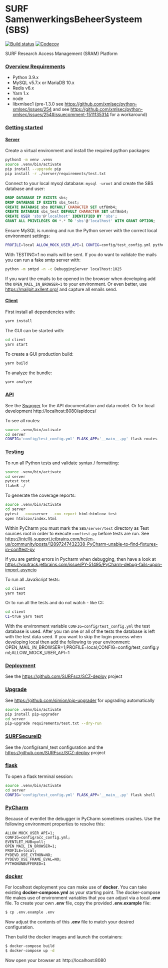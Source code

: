 # SURF SamenwerkingsBeheerSysteem (SBS)

[![Build status](https://github.com/SURFscz/SBS/actions/workflows/main.yml/badge.svg)](https://github.com/SURFscz/SBS/actions)
[![Codecov](https://codecov.io/gh/SURFscz/SBS/branch/main/graph/badge.svg)](https://codecov.io/gh/SURFscz/SBS)

SURF Research Access Management (SRAM) Platform

### [Overview Requirements](#system-requirements)

-   Python 3.9.x
-   MySQL v5.7.x or MariaDB 10.x
-   Redis v6.x
-   Yarn 1.x
-   node
-   libxmlsec1 (pre-1.3.0 see https://github.com/xmlsec/python-xmlsec/issues/254 and see https://github.com/xmlsec/python-xmlsec/issues/254#issuecomment-1511135314 for a workaround)

### [Getting started](#getting-started)

#### [Server](#server)

Create a virtual environment and install the required python packages:

```bash
python3 -m venv .venv
source .venv/bin/activate
pip install --upgrade pip
pip install -r ./server/requirements/test.txt
```

Connect to your local mysql database: `mysql -uroot` and create the SBS database and user:

```sql
DROP DATABASE IF EXISTS sbs;
DROP DATABASE IF EXISTS sbs_test;
CREATE DATABASE sbs DEFAULT CHARACTER SET utf8mb4;
CREATE DATABASE sbs_test DEFAULT CHARACTER SET utf8mb4;
CREATE USER 'sbs'@'localhost' IDENTIFIED BY 'sbs';
GRANT ALL PRIVILEGES ON *.* TO 'sbs'@'localhost' WITH GRANT OPTION;
```

Ensure MySQL is running and run the Python server with the correct local environment settings:

```bash
PROFILE=local ALLOW_MOCK_USER_API=1 CONFIG=config/test_config.yml python -m server
```

With TESTING=1 no mails will be sent. If you do want to validate the mails you can run a fake smtp server with:

```bash
python -m smtpd -n -c DebuggingServer localhost:1025
```

If you want the emails to be opened in the browser when developing add the `OPEN_MAIL_IN_BROWSER=1` to your environment.
Or even better, use https://mailpit.axllent.org/ and capture all emails send. 

#### [Client](#client)

First install all dependencies with:

```bash
yarn install
```

The GUI can be started with:

```bash
cd client
yarn start
```

To create a GUI production build:

```bash
yarn build
```

To analyze the bundle:

```bash
yarn analyze
```

### [API](#api)

See the [Swagger](https://test.sram.surf.nl/apidocs/) for the API documentation and data model.
Or for local development http://localhost:8080/apidocs/

To see all routes:

```bash
source .venv/bin/activate
cd server
CONFIG='config/test_config.yml' FLASK_APP='__main__.py' flask routes
```

### [Testing](#testing)

To run all Python tests and validate syntax / formatting:

```bash
source .venv/bin/activate
cd server
pytest test
flake8 ./
```

To generate the coverage reports:

```bash
source .venv/bin/activate
cd server
pytest --cov=server --cov-report html:htmlcov test
open htmlcov/index.html
```
Within PyCharm you must mark the `SBS/server/test` directory as Test sources root in order to execute `conftest.py`
before tests are run. See https://intellij-support.jetbrains.com/hc/en-us/community/posts/12897247432338-PyCharm-unable-to-find-fixtures-in-conftest-py

If you are getting errors in Pycharm when debugging, then have a look at https://youtrack.jetbrains.com/issue/PY-51495/PyCharm-debug-fails-upon-import-asyncio 

To run all JavaScript tests:

```bash
cd client
yarn test
```

Or to run all the tests and do not watch - like CI:

```bash
cd client
CI=true yarn test
```

With the environment variable `CONFIG=config/test_config.yml` the test database is used. After you ran one or all of the tests
the database is left with the test data seed. If you want to skip the login process when developing local then add the following to your
environment: OPEN_MAIL_IN_BROWSER=1;PROFILE=local;CONFIG=config/test_config.yml;ALLOW_MOCK_USER_API=1

### [Deployment](#deployment)

See the https://github.com/SURFscz/SCZ-deploy project

### [Upgrade](#upgrade)

See https://github.com/simion/pip-upgrader for upgrading automatically

```bash
source .venv/bin/activate
pip install pip-upgrader
cd server
pip-upgrade requirements/test.txt --dry-run
```

### [SURFSecureID](#surfsecureid)

See the /config/saml_test configuration and the https://github.com/SURFscz/SCZ-deploy project

### [flask](#flask)

To open a flask terminal session:

```bash
source .venv/bin/activate
cd server
CONFIG='config/test_config.yml' FLASK_APP='__main__.py' flask shell
```

### [PyCharm](#pycharm)
Because of eventlet the debugger in PyCharm sometimes crashes. Use the following environment properties to resolve this:

```
ALLOW_MOCK_USER_API=1;
CONFIG=config/acc_config.yml;
EVENTLET_HUB=poll;
OPEN_MAIL_IN_BROWSER=1;
PROFILE=local;
PYDEVD_USE_CYTHON=NO;
PYDEVD_USE_FRAME_EVAL=NO;
PYTHONUNBUFFERED=1
```

### [docker](#docker)

For localhost deployment you can make use of **docker**. You can take existing **docker-compose.yml** as your starting point. The docker-compose file makes use of environment variables that you can adjust via a local **.env** file. To create your own **.env** file, copy the provided **.env.example** file:

```bash
$ cp .env.example .env
```

Now adjust the contents of this **.env** file to match your desired configuration.

Then build the docker images and launch the containers:

```bash
$ docker-compose build
$ docker-compose up -d
```

Now open your browser at: http://localhost:8080